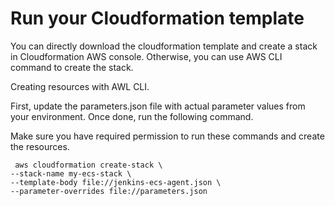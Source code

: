 # Run your Cloudformation template

You can directly download the cloudformation template and create a stack in Cloudformation AWS console. Otherwise, you can use AWS CLI command to create the stack.

Creating resources with AWL CLI.

First, update the parameters.json file with actual parameter values from your environment. Once done, run the following command.

Make sure you have required permission to run these commands and create the resources.

```
 aws cloudformation create-stack \
--stack-name my-ecs-stack \
--template-body file://jenkins-ecs-agent.json \
--parameter-overrides file://parameters.json
```
